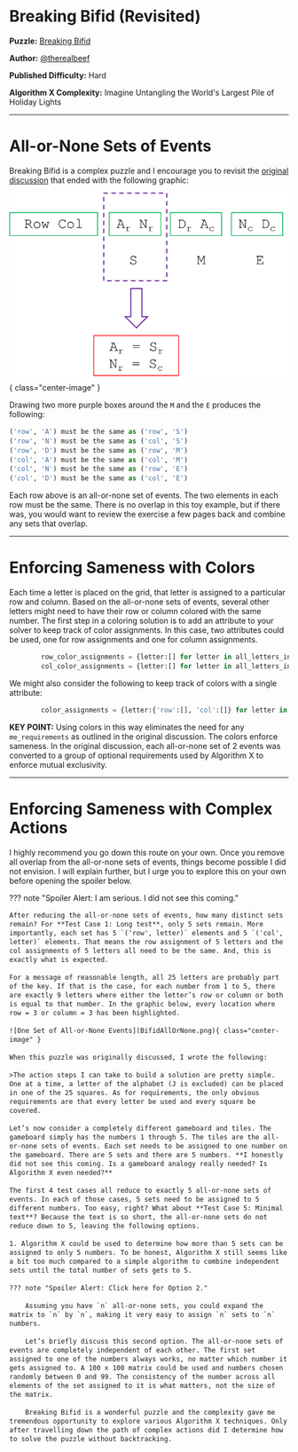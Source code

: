 # Breaking Bifid (Revisited)

__Puzzle:__ [Breaking Bifid](https://www.codingame.com/training/hard/breaking-bifid)

__Author:__ [@therealbeef](https://www.codingame.com/profile/ecad91b9a50d51a3d9515d303487dd7c7077604)

__Published Difficulty:__ Hard

__Algorithm X Complexity:__ Imagine Untangling the World's Largest Pile of Holiday Lights

---

# All-or-None Sets of Events

Breaking Bifid is a complex puzzle and I encourage you to revisit the [original discussion](../08-your-turn/08-breaking-bifid.md) that ended with the following graphic:

![Breaking Bifid Toy Example - Conclusion](Toy4.png){ class="center-image" }

Drawing two more purple boxes around the `M` and the `E` produces the following:

```python
('row', 'A') must be the same as ('row', 'S')
('row', 'N') must be the same as ('col', 'S')
('row', 'D') must be the same as ('row', 'M')
('col', 'A') must be the same as ('col', 'M')
('col', 'N') must be the same as ('row', 'E')
('col', 'D') must be the same as ('col', 'E')
```

Each row above is an all-or-none set of events. The two elements in each row must be the same. There is no overlap in this toy example, but if there was, you would want to review the exercise a few pages back and combine any sets that overlap.

---

# Enforcing Sameness with Colors

Each time a letter is placed on the grid, that letter is assigned to a particular row and column. Based on the all-or-none sets of events, several other letters might need to have their row or column colored with the same number. The first step in a coloring solution is to add an attribute to your solver to keep track of color assignments. In this case, two attributes could be used, one for row assignments and one for column assignments.

```python
        row_color_assignments = {letter:[] for letter in all_letters_in_plaintext_or_ciphertext}
        col_color_assignments = {letter:[] for letter in all_letters_in_plaintext_or_ciphertext}
```

We might also consider the following to keep track of colors with a single attribute:

```python
        color_assignments = {letter:{'row':[], 'col':[]} for letter in all_letters_in_plaintext_or_ciphertext}
```

__KEY POINT:__ Using colors in this way eliminates the need for any `me_requirements` as outlined in the original discussion. The colors enforce sameness. In the original discussion, each all-or-none set of 2 events was converted to a group of optional requirements used by Algorithm X to enforce mutual exclusivity.

---

# Enforcing Sameness with Complex Actions

I highly recommend you go down this route on your own. Once you remove all overlap from the all-or-none sets of events, things become possible I did not envision. I will explain further, but I urge you to explore this on your own before opening the spoiler below.

??? note "Spoiler Alert: I am serious. I did not see this coming."

    After reducing the all-or-none sets of events, how many distinct sets remain? For **Test Case 1: Long test**, only 5 sets remain. More importantly, each set has 5 `('row', letter)` elements and 5 `('col', letter)` elements. That means the row assignment of 5 letters and the col assignments of 5 letters all need to be the same. And, this is exactly what is expected.

    For a message of reasonable length, all 25 letters are probably part of the key. If that is the case, for each number from 1 to 5, there are exactly 9 letters where either the letter’s row or column or both is equal to that number. In the graphic below, every location where row = 3 or column = 3 has been highlighted.

    ![One Set of All-or-None Events](BifidAllOrNone.png){ class="center-image" }

    When this puzzle was originally discussed, I wrote the following:

    >The action steps I can take to build a solution are pretty simple. One at a time, a letter of the alphabet (J is excluded) can be placed in one of the 25 squares. As for requirements, the only obvious requirements are that every letter be used and every square be covered.

    Let’s now consider a completely different gameboard and tiles. The gameboard simply has the numbers 1 through 5. The tiles are the all-or-none sets of events. Each set needs to be assigned to one number on the gameboard. There are 5 sets and there are 5 numbers. **I honestly did not see this coming. Is a gameboard analogy really needed? Is Algorithm X even needed?**

    The first 4 test cases all reduce to exactly 5 all-or-none sets of events. In each of those cases, 5 sets need to be assigned to 5 different numbers. Too easy, right? What about **Test Case 5: Minimal text**? Because the text is so short, the all-or-none sets do not reduce down to 5, leaving the following options.

    1. Algorithm X could be used to determine how more than 5 sets can be assigned to only 5 numbers. To be honest, Algorithm X still seems like a bit too much compared to a simple algorithm to combine independent sets until the total number of sets gets to 5.

    ??? note "Spoiler Alert: Click here for Option 2."

        Assuming you have `n` all-or-none sets, you could expand the matrix to `n` by `n`, making it very easy to assign `n` sets to `n` numbers.

        Let’s briefly discuss this second option. The all-or-none sets of events are completely independent of each other. The first set assigned to one of the numbers always works, no matter which number it gets assigned to. A 100 x 100 matrix could be used and numbers chosen randomly between 0 and 99. The consistency of the number across all elements of the set assigned to it is what matters, not the size of the matrix.

        Breaking Bifid is a wonderful puzzle and the complexity gave me tremendous opportunity to explore various Algorithm X techniques. Only after travelling down the path of complex actions did I determine how to solve the puzzle without backtracking.

<BR>